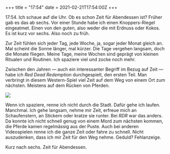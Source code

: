 +++
title = "17:54"
date = 2021-02-21T17:54:00Z
+++

17:54. Ich schaue auf die Uhr. Ob es schon Zeit für Abendessen ist? Früher gab es das ab sechs. Vor einer Stunde habe ich einen Knoppers-Riegel eingeatmet. Einen von den guten, also weder die mit Erdnuss oder Kokos. Es ist kurz vor sechs. Also noch zu früh.

<!-- more -->

Zur Zeit fühlen sich jeder Tag, jede Woche, ja, sogar jeder Monat gleich an. Mal scheint die Sonne länger, mal kürzer. Die Tage vergehen langsam, doch die Monate fliegen. Meine Tage, meine Wochen sind geprägt von kleinen Ritualen und Routinen. Ich spaziere viel und zocke noch mehr.

Zwischen den Jahren — auch ein interessanter Begriff im Bezug auf Zeit — habe ich _Red Dead Redemption_ durchgespielt, den ersten Teil. Man verbringt in diesem Western-Spiel viel Zeit auf dem Weg von einem Ort zum nächsten. Meistens auf dem Rücken von Pferden.

![](/2021/17-54/rdr.jpeg)

Wenn ich spaziere, renne ich nicht durch die Stadt. Dafür gehe ich laufen. Manchmal. Ich gehe langsam, nehme mir Zeit, erfreue mich an Schaufenstern, an Stickern oder kratze sie runter. Bei _RDR_ war das anders.  Da konnte ich nicht schnell genug von einem Mord zum nächsten kommen, die Pferde kamen regelmässig aus der Puste. Auch bei anderen Videospielen renne ich die ganze Zeit oder fahre zu schnell. Nicht auszudenken, dass ich mir Zeit für den Weg nehme. Geduld? Fehlanzeige.

Kurz nach sechs. Zeit für Abendessen.